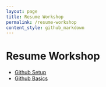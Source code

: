 ```yaml
---
layout: page
title: Resume Workshop
permalink: /resume-workshop
content_style: github_markdown
---
```


# Resume Workshop

- [Github Setup](/resume-workshop/setup)
- [Github Basics](/resume-workshop/basics)


